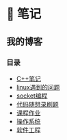 # 📒 笔记

## 我的博客
### 目录

- [C++笔记](./C++笔记/=运算符重载.md)
- [linux遇到的问题](./linux遇到的问题/docker遇到的问题.md)
- [socket编程](./socket编程/XTcp类.md)
- [代码随想录刷题](./代码随想录刷题/106.%20从中序与后序遍历序列构造二叉树%20-%20力扣（LeetCode）.md)
- [课程作业](./课程作业/简单的c语言编译器.md)
- [操作系统](./os/hanoi.md)
- [软件工程][def]


[def]: ./软件工程/第一章.md
